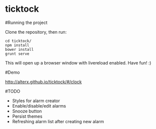 # ticktock

#Running the project

Clone the repository, then run: 

```
cd ticktock/
npm install
bower install
grunt serve
```
This will open up a browser window with livereload enabled. Have fun! :) 

#Demo 

http://alterx.github.io/ticktock/#/clock

#TODO

* Styles for alarm creator
* Enable/disable/edit alarms
* Snooze button
* Persist themes
* Refreshing alarm list after creating new alarm
